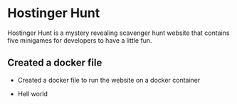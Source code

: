 # Hostinger Hunt

Hostinger Hunt is a mystery revealing scavenger hunt website that contains five minigames for developers to have a little fun.

## Created a docker file

* Created a docker file to run the website on a docker container

* Hell world
